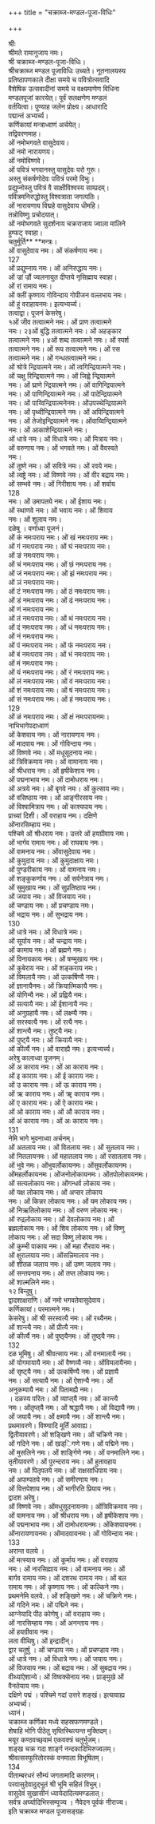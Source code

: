 +++
title = "चक्राब्ज-मण्डल-पूजा-विधिः"

+++

श्रीः  
श्रीमते रामानुजाय नमः।  
श्री चक्राब्ज-मण्डल-पूजा-विधिः।  
श्रीचक्राब्ज मण्डल पूजाविधिः उच्यते। नूतनालयस्य  
प्रतिष्ठापणकाले दीक्षा समये च पवित्रोत्सवादि  
वैशेषिक उत्सवादीनां समये च वक्ष्यमाणेण विधिना  
मण्डलपूजां कारयेत्‌। पूर्वं सलक्षणेण मण्डलं  
वर्तयित्वा। पुण्याह जलेन प्रोक्ष्य। आधारादि  
पद्मान्तं अभ्यर्च्य।  
कर्णिकायां मन्त्राध्वाणं अर्चयेत्‌।  
तद्विवरणमाह।  
ओं नमोभगवते वासुदेवाय।  
ओं नमो नारायणय।  
ओं नमोविष्णवे।  
ओं पवित्रं भगवानस्तु वासुदेवः परो गुरुः।  
अस्तु संकर्षणोदेवः पवित्रं परमो विभुः।  
प्रद्युम्नोस्तु पवित्रं वै साक्षीविश्वस्य साम्प्रदम्‌।  
पवित्रमनिरुद्धोस्तु विश्वत्राता जगत्पतिः।  
ओं नारायणाय विद्महे वासुदेवाय धीमहि।  
तन्नोविष्णुः प्रचोदयात्‌।  
ओं नमोभगवते सुदर्शनाय चक्रराजाय ज्वाला मालिने  
हुम्फट्‌ स्वाहा।  
चतुर्मूर्ति** **मन्त्रः।  
ओं वासुदेवाय नमः। ओं संकर्षणाय नमः।  
127  
ओं प्रद्युम्नाय नमः। ओं अनिरुद्धाय नमः।  
ओं ज्रां ज्रौं ज्वलनायुत दीप्तये नृसिह्माय स्वाहा।  
ओं रां रामाय नमः।  
ओं क्लीं कृष्णाय गोविन्दाय गोपीजन वल्लभाय नमः।  
ओं हुं वराहायनमः। इत्यभ्यर्च्य।  
तत्वाद्वा। पूजनं केसरेषु।  
१ओं जीव तत्वात्मने नमः। ओं प्राण तत्वात्मने  
नमः। २३ओं बुद्धि तत्वात्मने नमः। ओं अहङ्कार  
तत्वात्मने नमः। ४ओं शब्द तत्वात्मने नमः। ओं स्पर्श  
तत्वात्मने नमः। ओं रूप तत्वात्मने नमः। ओं रस  
तत्वात्मने नमः। ओं गन्धतत्वात्मने नमः।  
ओं श्रोत्रे न्द्रियात्मने नमः। ओं त्वगिन्द्रियात्मने नमः।  
ओं चक्षु रिन्द्रियात्मने नमः। ओं जिह्वे न्द्रियात्मने  
नमः। ओं घ्राणे न्द्रियात्मने नमः। ओं वागिन्द्रियात्मने  
नमः। ओं पाणिन्द्रियात्मने नमः। ओं पादेन्द्रियात्मने  
नमः। ओं पाय्विन्द्रियात्मनेनमः। ओंउपस्थेन्द्रियात्मने  
नमः। ओं पृथ्वीन्द्रियात्मने नमः। ओं अपिन्द्रियात्मने  
नमः। ओं तेजोइन्द्रियात्मने नमः। ओंवाय्विन्द्रियात्मने  
नमः। ओं आकाशेन्द्रियात्मने नमः।  
ओं धात्रे नमः। ओं विधात्रे नमः। ओं मित्राय नमः।  
ओं वरुणाय नमः। ओं भगवते नमः। ओं वैवस्वते  
नमः।  
ओं तूष्णे नमः। ओं सवित्रे नमः। ओं रवये नमः।  
ओं त्वष्ट्रे नमः। ओं विष्णवे नमः। ओं वीर बद्राय नमः।  
ओं सम्भवे नमः। ओं गिरीशाय नमः। ओं शर्वाय  
128  
नमः। ओं उमापतये नमः। ओं ईशाय नमः।  
ओं स्थाणवे नमः। ओं भवाय नमः। ओं शिवाय  
नमः। ओं शूलाय नमः।  
दळेषु । वर्णाध्वा पूजनं।  
ओं कं नमःपराय नमः। ओं खं नमःपराय नमः।  
ओं गं नमःपराय नमः। ओं घं नमःपराय नमः।  
ओं ङं नमःपराय नमः।  
ओं चं नमःपराय नमः। ओं छं नमःपराय नमः।  
ओं जं नमःपराय नमः। ओं झं नमःपराय नमः।  
ओं ञं नमःपराय नमः।  
ओं टं नमःपराय नमः। ओं ठं नमःपराय नमः।  
ओं डं नमःपराय नमः। ओं ढं नमःपराय नमः।  
ओं णं नमःपराय नमः।  
ओं तं नमःपराय नमः। ओं थं नमःपराय नमः।  
ओं दं नमःपराय नमः। ओं धं नमःपराय नमः।  
ओं नं नमःपराय नमः।  
ओं पं नमःपराय नमः। ओं फं नमःपराय नमः।  
ओं बं नमःपराय नमः। ओं भं नमःपराय नमः।  
ओं मं नमःपराय नमः।  
ओं यं नमःपराय नमः। ओं रं नमःपराय नमः।  
ओं लं नमःपराय नमः। ओं वं नमःपराय नमः।  
ओं शं नमःपराय नमः। ओं षं नमःपराय नमः।  
ओं सं नमःपराय नमः। ओं हं नमःपराय नमः।  
129  
ओं ळं नमःपराय नमः। ओं क्षं नमःपरायनमः।  
नाभिभागेपदाध्वाणं  
ओं केशवाय नमः। ओं नारायणाय नमः।  
ओं मादवाय नमः। ओं गोविन्दाय नमः।  
ओं विष्णवे नमः। ओं मधूसूदनाय नमः।  
ओं त्रिविक्रमाय नमः। ओं वामानाय नमः।  
ओं श्रीधराय नमः। ओं हृषीकेशाय नमः।  
ओं पद्मनाभाय नमः। ओं दामोधराय नमः।  
ओं अत्रये नमः। ओं बृगवे नमः। ओं कुत्साय नमः।  
ओं वसिष्ठाय नमः। ओं आङ्गीरसाय नमः।  
ओं विश्वामित्राय नमः। ओं काश्यपाय नमः।  
प्राच्यां दिशी। ओं वराहाय नमः। दक्षिणे  
ओंनारसिम्हाय नमः।  
पश्चिमे ओं श्रीधराय नमः। उत्तरे ओं हयग्रीवाय नमः।  
ओं भार्गव रामाय नमः। ओं राघवाय नमः।  
ओं वामनाय नमः। ओंवासुदेवाय नमः।  
ओं कुमुदाय नमः। ओं कुमुदाक्षाय नमः।  
ओं पुण्डरीकाय नमः। ओं वामनाय नमः।  
ओं शङ्कुकर्णाय नमः। ओं सर्वनेत्राय नमः।  
ओं सुमुखाय नमः। ओं सुप्रतिष्ठाय नमः।  
ओं जयाय नमः। ओं विजयाय नमः।  
ओं चण्डाय नमः। ओं प्रचण्डाय नमः।  
ओं भद्राय नमः। ओं सुभद्राय नमः।  
130  
ओं धात्रे नमः। ओं विधात्रे नमः।  
ओं सूर्याय नमः। ओं चन्द्राय नमः।  
ओं कामाय नमः। ओं ब्रह्मणे नमः।  
ओं विनायकाय नमः। ओं षण्मुखाय नमः।  
ओं कुबेराय नमः। ओं शङ्कराय नमः।  
ओं विमलायै नमः। ओं उत्कर्षिण्यै नमः।  
ओं ज्ञानायैनमः। ओं क्रियात्मिकायै नमः।  
ओं योगिन्यै नमः। ओं प्रह्वियै नमः।  
ओं सत्यायै नमः। ओं ईशानायै नमः।  
ओं अनुग्रहायै नमः। ओं लक्ष्म्यै नमः।  
ओं सरस्वत्यै नमः। ओं रत्यै नमः।  
ओं शान्त्यै नमः। तुष्ट्‌यै नमः।  
ओं पुष्ट्‌यै नमः। ओं क्रियायै नमः।  
ओं कीर्त्यै नमः। ओं वाराह्यै नमः। इत्यभ्यर्च्य।  
अरेषु कालाध्वा पूजनम्‌।  
ओं अ काराय नमः। ओं आ काराय नमः।  
ओं इ काराय नमः। ओं ई काराय नमः।  
ओं उ काराय नमः। ओं ऊ काराय नमः।  
ओं ऋ काराय नमः। ओं ॠ काराय नमः।  
ओं ए काराय नमः। ओं ऐ काराय नमः।  
ओं ओ काराय नमः। ओं औ काराय नमः।  
ओं अं काराय नमः। ओं अः काराय नमः।  
131  
नेमि भागे भुवनाध्वा अर्चनम्‌।  
ओं अतलाय नमः। ओं वितलाय नमः। ओं सुतलाय नमः।  
ओं नितलायनमः। ओं महातलाय नमः। ओं रसातलाय नमः।  
ओं भुवे नमः। ओंभुवर्लोकायनमः। ओंसुवर्लोकायनमः।  
ओंमहर्लोकायनमः। ओंजनोलोकायनमः। ओंतपोलोकायनमः।  
ओं सत्यलोकाय नमः। ओंगन्धर्व लोकाय नमः।  
ओं यक्ष लोकाय नमः। ओं अप्सर लोकाय  
नमः। ओं किन्नर लोकाय नमः। ओं यम लोकाय नमः।  
ओं निऋतिलोकाय नमः। ओं वरुण लोकाय नमः।  
ओं रुद्रलोकाय नमः। ओं देवलोकाय नमः। ओं  
ब्रह्मलोकाय नमः। ओं शिव लोकाय नमः। ओं विष्णु  
लोकाय नमः। ओं सदा विष्णु लोकाय नमः।  
ओं कुम्भी पाकाय नमः। ओं महा रौरवाय नमः।  
ओं क्षुरालयाय नमः। ओंसन्निमालाय नमः।  
ओं शीतळ जलाय नमः। ओं उष्ण जलाय नमः।  
ओं सन्तपनाय नमः। ओं तप्त लोकाय नमः।  
ओं शाल्मलिने नमः।  
१२ बिन्दुषु।  
द्वादशाक्षराणि। ओं नमो भगवतेवासुदेवाय।  
कर्णिकायां। परमात्मने नमः।  
केसरेषु। ओं श्री सरस्वत्यै नमः। ओं रथ्यैनमः।  
ओं शान्त्यै नमः। ओं प्रीत्यै नमः।  
ओं कीर्त्यै नमः। ओं पुष्ठ्‌यैनमः। ओं तुष्ठ्‌यै नमः।  
132  
दळ भूमिषु। ओं श्रीवत्साय नमः। ओं वनमालायै नमः।  
ओं योगमायायै नमः। ओं वैष्णव्यै नमः। ओंविमलायैनमः।  
ओं सृष्ट्‌यै नमः। ओं उत्कर्षिण्यै नमः। ओं प्रज्ञायै  
नमः। ओं सत्यायै नमः। ओं ऐशान्यै नमः। ओं  
अनुकम्पायै नमः। ओं पितामह्यै नमः।  
। दळस्य परितः। ओं व्याप्त्‌यै नमः। ओं कान्त्यै  
नमः। ओंतृप्त्‌यै नमः। ओं श्रद्धायै नमः। ओं विद्यायै नमः।  
ओं जयायै नमः। ओं क्षमायै नमः। ओं शान्त्यै नमः।  
प्रथमावरणे। विष्ण्वादि मूर्तिं आवाह्य।  
द्वितीयावरणे। ओं शङ्खिणे नमः। ओं चक्रिणे नमः।  
ओं गदिने नमः। ओं खड्ि‌गणे नमः। ओं पद्मिने नमः।  
ओं मुसलिने नमः। ओं शार्ङ्गिणे नमः। ओं वनमालिने नमः।  
तृतीयावरणे। ओं पुरन्दराय नमः। ओं हुतावहाय  
नमः। ओं पितृपतये नमः। ओं राक्षसाधिपाय नमः।  
ओं अपाम्पतये नमः। ओं समीरणाय नमः।  
ओं वित्तपेशाय नमः। ओं भागीरति प्रियाय नमः।  
द्वादश अरेषु।  
ओं विष्णवे नमः। ओंमधुसूदनायनमः। ओंत्रिविक्रमाय नमः।  
ओं वामनाय नमः। ओं श्रीधराय नमः। ओं हृषीकेशाय नमः।  
ओं पद्मनाभाय नमः। ओं दामोधरायनमः। ओंकेशवायनमः।  
ओंनारायणायनमः। ओंमादवायनमः। ओं गोविन्दाय नमः।  
133  
अरान्त वलये ।  
ओं मत्स्याय नमः। ओं कूर्माय नमः। ओं वराहाय  
नमः। ओं नारसिह्माय नमः। ओं वामनाय नमः। ओं  
बार्गव रामाय नमः। ओं दशरथ रामाय नमः। ओं बल  
रामाय नमः। ओं कृष्णाय नमः। ओं कल्किने नमः।  
प्रथमनेमि वलये.। ओं शङ्खिणे नमः। ओं चक्रिणे नमः।  
ओं गदिने नमः। ओं पद्मिने नमः।  
आग्नेयादि पीठ कोणेषु। ओं वराहाय नमः।  
ओं नारसिम्हाय नमः। ओं अनन्ताय नमः।  
ओं हयग्रीवाय नमः।  
लता वीथिषु। ओं इन्द्रादीन्‌।  
द्वार चतुर्षु । ओं चण्डाय नमः। ओं प्रचण्डाय नमः।  
ओं धात्रे नमः। ओं विधात्रे नमः। ओं जयाय नमः।  
ओं विजयाय नमः। ओं बद्राय नमः। ओं सुबद्राय नमः।  
वीथ्यांऐशान्ये। ओं विष्वक्सेनाय नमः। प्राङ्मुखे ओं  
वैनतेयाय नमः।  
दक्षिणे पद्मं । पश्चिमे गदां उत्तरे शङ्खं। इत्यावाह्य  
अभ्यर्च्य।  
ध्यानं।  
चक्राब्ज कर्णिका मध्ये सहस्रफणमण्डले।  
शेषाहि भोगि पीठेतु सृष्तिस्थित्यन्त मुक्तिदम्‌।  
मयूर कण्ठवच्छ्‌यामं एकवक्त्रं चतुर्भुजम्‌।  
शङ्ख चक्र गदा शार्ङ्ग नन्दकादिभिरुज्वलम्‌।  
श्रीवत्सस्फुरितोरस्कं वनमाला विभूषितम्‌।  
134  
पीताम्बरधरं सौम्यं जगतामादि कारणम्‌।  
परवासुदेवादुद्भूतं श्री भूमि सहितं विभुम्‌।  
वासुदेवं सुखासीनं ध्यायेदादित्यमण्डलात्‌।  
सर्वत्र अर्घ्यादिभिस्सम्पूज्य । नैवेदन पूर्वकं नीराज्य।  
इति चक्राब्ज मण्डल पूजासङ्ग्रहः  
